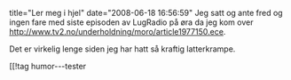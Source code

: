 title="Ler meg i hjel"
date="2008-06-18 16:56:59"
Jeg satt og ante fred og ingen fare med siste episoden av LugRadio på øra da jeg kom over <a href="http://www.tv2.no/underholdning/moro/article1977150.ece">http://www.tv2.no/underholdning/moro/article1977150.ece</a>.

Det er virkelig lenge siden jeg har hatt så kraftig latterkrampe.

[[!tag  humor---tester

